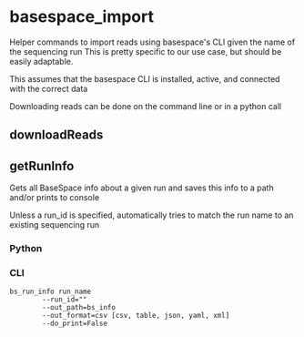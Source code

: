 # basespace_import
Helper commands to import reads using basespace's CLI given the name of the sequencing run
This is pretty specific to our use case, but should be easily adaptable.



This assumes that the basespace CLI is installed, active, and connected with the correct data



Downloading reads can be done on the command line or in a python call



## downloadReads



## getRunInfo

Gets all BaseSpace info about a given run and saves this info to a path and/or prints to console

Unless a run_id is specified, automatically tries to match the run name to an existing sequencing run

### Python



### CLI

```
bs_run_info run_name 
		--run_id=""
		--out_path=bs_info
		--out_format=csv [csv, table, json, yaml, xml]
		--do_print=False
```

